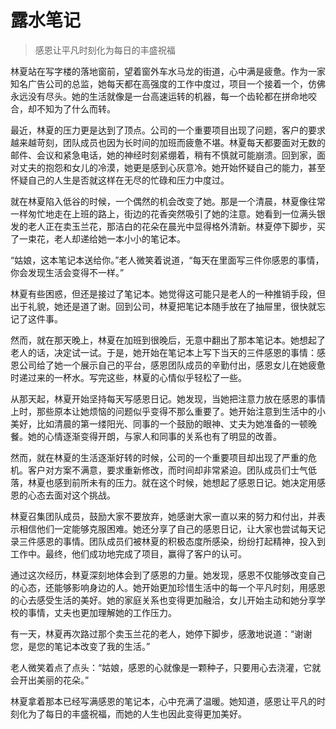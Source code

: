 # 露水笔记
> 感恩让平凡时刻化为每日的丰盛祝福

林夏站在写字楼的落地窗前，望着窗外车水马龙的街道，心中满是疲惫。作为一家知名广告公司的总监，她每天都在高强度的工作中度过，项目一个接着一个，仿佛永远没有尽头。她的生活就像是一台高速运转的机器，每一个齿轮都在拼命地咬合，却不知为了什么而转。

最近，林夏的压力更是达到了顶点。公司的一个重要项目出现了问题，客户的要求越来越苛刻，团队成员也因为长时间的加班而疲惫不堪。林夏每天都要面对无数的邮件、会议和紧急电话，她的神经时刻紧绷着，稍有不慎就可能崩溃。回到家，面对丈夫的抱怨和女儿的冷漠，她更是感到心灰意冷。她开始怀疑自己的能力，甚至怀疑自己的人生是否就这样在无尽的忙碌和压力中度过。

就在林夏陷入低谷的时候，一个偶然的机会改变了她。那是一个清晨，林夏像往常一样匆忙地走在上班的路上，街边的花香突然吸引了她的注意。她看到一位满头银发的老人正在卖玉兰花，那洁白的花朵在晨光中显得格外清新。林夏停下脚步，买了一束花，老人却递给她一本小小的笔记本。

“姑娘，这本笔记本送给你。”老人微笑着说道，“每天在里面写三件你感恩的事情，你会发现生活会变得不一样。”

林夏有些困惑，但还是接过了笔记本。她觉得这可能只是老人的一种推销手段，但出于礼貌，她还是道了谢。回到公司，林夏把笔记本随手放在了抽屉里，很快就忘记了这件事。

然而，就在那天晚上，林夏在加班到很晚后，无意中翻出了那本笔记本。她想起了老人的话，决定试一试。于是，她开始在笔记本上写下当天的三件感恩的事情：感恩公司给了她一个展示自己的平台，感恩团队成员的辛勤付出，感恩女儿在她疲惫时递过来的一杯水。写完这些，林夏的心情似乎轻松了一些。

从那天起，林夏开始坚持每天写感恩日记。她发现，当她把注意力放在感恩的事情上时，那些原本让她烦恼的问题似乎变得不那么重要了。她开始注意到生活中的小美好，比如清晨的第一缕阳光、同事的一个鼓励的眼神、丈夫为她准备的一顿晚餐。她的心情逐渐变得开朗，与家人和同事的关系也有了明显的改善。

然而，就在林夏的生活逐渐好转的时候，公司的一个重要项目却出现了严重的危机。客户对方案不满意，要求重新修改，而时间却非常紧迫。团队成员们士气低落，林夏也感到前所未有的压力。就在这个时候，她想起了感恩日记。她决定用感恩的心态去面对这个挑战。

林夏召集团队成员，鼓励大家不要放弃，她感谢大家一直以来的努力和付出，并表示相信他们一定能够克服困难。她还分享了自己的感恩日记，让大家也尝试每天记录三件感恩的事情。团队成员们被林夏的积极态度所感染，纷纷打起精神，投入到工作中。最终，他们成功地完成了项目，赢得了客户的认可。

通过这次经历，林夏深刻地体会到了感恩的力量。她发现，感恩不仅能够改变自己的心态，还能够影响身边的人。她开始更加珍惜生活中的每一个平凡时刻，用感恩的心去感受生活的美好。她的家庭关系也变得更加融洽，女儿开始主动和她分享学校的事情，丈夫也更加理解她的工作压力。

有一天，林夏再次路过那个卖玉兰花的老人，她停下脚步，感激地说道：“谢谢您，是您的笔记本改变了我的生活。”

老人微笑着点了点头：“姑娘，感恩的心就像是一颗种子，只要用心去浇灌，它就会开出美丽的花朵。”

林夏拿着那本已经写满感恩的笔记本，心中充满了温暖。她知道，感恩让平凡的时刻化为了每日的丰盛祝福，而她的人生也因此变得更加美好。